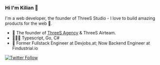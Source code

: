 
### Hi I'm Kilian 👋

I'm a web developer, the founder of ThreeS Studio - I love to build amazing products for the web 🚀. 

- 🔭 The founder of [ThreeS Agency](https://threes.at) & ThreeS Airteam.
- 👨🏼‍💻 Typescript, Go, C#
- 💼 Former Fullstack Engineer at Devjobs.at; Now Backend Engineer at Findustrial.io

[![Twitter Follow](https://img.shields.io/twitter/follow/kilianstallz?style=social)](https://twitter.com/kilianstallz) 
